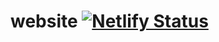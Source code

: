 # website [![Netlify Status](https://api.netlify.com/api/v1/badges/47012ca8-859e-4fb9-89be-d998f0d9b6d3/deploy-status)](https://app.netlify.com/sites/kind-kepler-189cd8/deploys)
